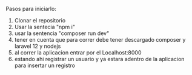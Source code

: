 Pasos para iniciarlo:
1. Clonar el repositorio
2. Usar la sentecia "npm i"
3. usar la sentencia "composer run dev"
4. tener en cuenta que para correr debe tener descargado composer y laravel 12 y nodejs
5. al correr la aplicacion entrar por el Localhost:8000
6. estando ahi registrar un usuario y ya estara adentro de la aplicacion para insertar un registro
